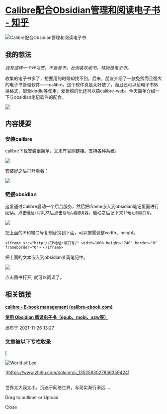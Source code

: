 # [Calibre配合Obsidian管理和阅读电子书 - 知乎](https://zhuanlan.zhihu.com/p/438010687)

![Calibre配合Obsidian管理和阅读电子书](https://pic3.zhimg.com/v2-e14d9a9714a527a3420c0312b381ee9f_1440w.jpg?source=172ae18b)

## **我的想法**

_我有这样一个坏习惯。不爱看书，反倒喜欢收书，特别是电子书。_

收集的电子书多了，想要用的时候却找不到。后来，朋友介绍了一款免费而且强大的电子书管理软件——calibre。这个软件真是太好使了，而且还可以给电子书转换格式，配合kindle等使用，爱折腾的化还可以搞calibre-web。今天简单介绍一下与obsidian笔记软件的配合。

![](https://pic1.zhimg.com/v2-8decc51924ba453fbfe035a27bff43a0_b.jpg)

## **内容提要**

### **安装calibre**

calibre下载安装很简单，文末有官网链接。支持各种系统。

![](https://pic4.zhimg.com/v2-258bff09027ba8bda18ce44b917adbab_b.jpg)

安装好之后打开看看：

![](https://pic1.zhimg.com/v2-52dcad8f011faa3e1bf01db1d2694768_b.jpg)

### **链接obsidian**

这里通过Calibre启动一个后台服务，然后把iframe嵌入到obsidian笔记里面进行阅读。点击`连结/共享`,然后点击`启动内容服务器`，启动之后记下来`IP地址和端口号`。

![](https://pic2.zhimg.com/v2-473e53cae954607ce843ebbb69ad3345_b.jpg)

把上面的IP和端口号复制替换到下面，可以按需调整width、height。

```
<iframe src="http://IP地址:端口号/" width=100% height="740" border="0" frameborder="0"> </iframe>
```

把上面的文本嵌入到obsidian某篇笔记中。

![](https://pic1.zhimg.com/v2-7a53350f496ce9c4e2638e47a5633d00_b.jpg)

点击图书打开, 就可以阅读了。

## **相关链接**

**[calibre - E-book management (calibre-ebook.com)](https://calibre-ebook.com/)**

**[使用 Obsidian 阅读电子书（epub、mobi、azw等）](https://zhuanlan.zhihu.com/p/408789657)**

发布于 2021-11-26 13:27

### 文章被以下专栏收录

[

![World of Lee](https://pica.zhimg.com/4b70deef7_xs.jpg?source=172ae18b)



](https://www.zhihu.com/column/c_1352583027856359424)

## [](https://www.zhihu.com/column/c_1352583027856359424)

世界太大我太小，沉迷于网络世界，与现实渐行渐远……

Drag to outliner or Upload

Close

